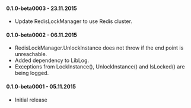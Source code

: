 #### 0.1.0-beta0003 - 23.11.2015
* Update RedisLockManager to use Redis cluster.

#### 0.1.0-beta0002 - 06.11.2015
* RedisLockManager.UnlockInstance does not throw if the end point is unreachable.
* Added dependency to LibLog.
* Exceptions from LockInstance(), UnlockInstance() and IsLocked() are being logged.

#### 0.1.0-beta0001 - 05.11.2015
* Initial release
